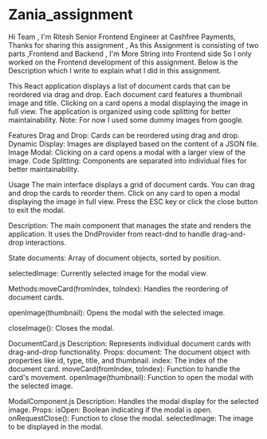 # Zania_assignment

Hi Team , 
I'm Ritesh Senior Frontend Engineer at Cashfree Payments, Thanks for sharing this assignment , As this Assignment is consisting of two parts ,Frontend and Backend , I'm More String into Frontend side So I only worked on the Frontend development of this assignment.
Below is the Description which I write to explain what I did in this assignment.

This React application displays a list of document cards that can be reordered via drag and drop. Each document card features a thumbnail image and title. Clicking on a card opens a modal displaying the image in full view. The application is organized using code splitting for better maintainability.
Note: For now I used some dummy images from google.

Features
Drag and Drop: Cards can be reordered using drag and drop.
Dynamic Display: Images are displayed based on the content of a JSON file.
Image Modal: Clicking on a card opens a modal with a larger view of the image.
Code Splitting: Components are separated into individual files for better maintainability.


Usage
The main interface displays a grid of document cards.
You can drag and drop the cards to reorder them.
Click on any card to open a modal displaying the image in full view.
Press the ESC key or click the close button to exit the modal.


Description: The main component that manages the state and renders the application. It uses the DndProvider from react-dnd to handle drag-and-drop interactions.

State documents: Array of document objects, sorted by position.

selectedImage: Currently selected image for the modal view.

Methods:moveCard(fromIndex, toIndex): Handles the reordering of document cards.

openImage(thumbnail): Opens the modal with the selected image.

closeImage(): Closes the modal.

DocumentCard.js
  Description: Represents individual document cards with drag-and-drop functionality.
  Props:
  document: The document object with properties like id, type, title, and thumbnail.
  index: The index of the document card.
  moveCard(fromIndex, toIndex): Function to handle the card's movement.
  openImage(thumbnail): Function to open the modal with the selected image.

ModalComponent.js
  Description: Handles the modal display for the selected image.
  Props:
  isOpen: Boolean indicating if the modal is open.
  onRequestClose(): Function to close the modal.
  selectedImage: The image to be displayed in the modal.

